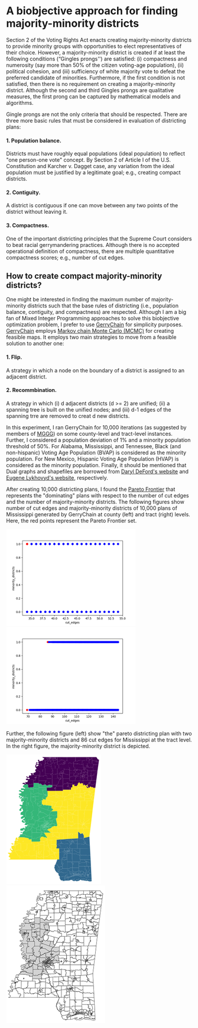 # A biobjective approach for finding majority-minority districts

Section 2 of the Voting Rights Act enacts creating majority-minority districts to provide minority groups with opportunities to elect representatives of their choice. However, a majority-minority district is created if at least the following conditions (“Gingles prongs'') are satisfied: (i) compactness and numerosity (say more than 50% of the citizen voting-age population), (ii) political cohesion, and (iii) sufficiency of white majority vote to defeat the preferred candidate of minorities.  Furthermore, if the first condition is not satisfied, then there is no requirement on creating a majority-minority district. Although the second and third Gingles prongs are qualitative measures, the first prong can be captured by mathematical models and algorithms.

Gingle prongs are not the only criteria that should be respected. There are three more basic rules that must be considered in evaluation of districting plans:

#### 1. Population balance.
Districts must have roughly equal populations (ideal population) to reflect "one person-one vote" concept. By Section 2 of Article I of the U.S. Constitution and Karcher v. Dagget case, any variation from the ideal population must be justified by a legitimate goal; e.g., creating compact districts.
#### 2. Contiguity. 
A district is contiguous if one can move between any two points of the district without leaving it.
#### 3. Compactness. 
One of the important districting principles that the Supreme Court considers to beat racial gerrymandering practices. Although there is no accepted operational definition of compactness, there are multiple quantitative compactness scores; e.g., number of cut edges.

## How to create compact majority-minority districts?

One might be interested in finding the maximum number of majority-minority districts such that the base rules of districting (i.e., population balance, contiguity, and compactness) are respected. Although I am a big fan of Mixed Integer Programming approaches to solve this biobjective optimization problem, I prefer to use [GerryChain](https://gerrychain.readthedocs.io/en/latest/) for simplicity purposes. [GerryChain](https://gerrychain.readthedocs.io/en/latest/) employs [Markov chain Monte Carlo (MCMC)](https://en.wikipedia.org/wiki/Markov_chain_Monte_Carlo) for creating feasible maps. It employs two main strategies to move from a feasible solution to another one:

#### 1. Flip.
A strategy in which a node on the boundary of a district is assigned to an adjacent district.

#### 2. Recommbination.
A strategy in which (i) d adjacent districts (d >= 2) are unified; (ii) a spanning tree is built on the unified nodes; and (iii) d-1 edges of the spanning trre are removed to creat d new districts. 

In this experiment, I ran GerryChain for 10,000 iterations (as suggested by members of [MGGG](https://mggg.org)) on some county-level and tract-level instances. Further, I considered a population deviation of 1% and a minority population threshold of 50%. For Alabama, Mississippi, and Tennessee, Black (and non-hispanic) Voting Age Population (BVAP) is considered as the minority population. For New Mexico, Hispanic Voting Age Population (HVAP) is considered as the minority population. Finally, it should be mentioned that Dual graphs and shapefiles are borrowed from [Daryl DeFord's website](https://people.csail.mit.edu/ddeford/dual_graphs.html) and [Eugene Lykhovyd's website](https://lykhovyd.com/files/public/districting), respectively.

After creating 10,000 districting plans, I found the [Pareto Frontier](https://en.wikipedia.org/wiki/Pareto_efficiency) that represents the "dominating" plans with respect to the number of cut edges and the number of majority-minority districts. The following figures show number of cut edges and majority-minority districts of 10,000 plans of Mississippi generated by GerryChain at county (left) and tract (right) levels. Here, the red points represent the Pareto Frontier set.  

![Figure 1](heur_MS_county_pareto.png?raw=true "heur_MS_county_pareto")![Figure 2](heur_MS_tract_pareto.png?raw=true "heur_MS_tract_pareto")


Further, the following figure (left) show "the" pareto districting plan with two majority-minority districts and 86 cut edges for Mississippi at the tract level. In the right figure, the majority-minority district is depicted.

![Figure 1](heur_MS_tract_0.png?raw=true "heur_MS_county_pareto")                                    ![Figure 2](heur_MS_tract_0_minority.png?raw=true "heur_MS_tract_pareto")
